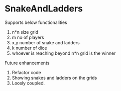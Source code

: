 # SnakeAndLadders

Supports below functionalities

1.  n*n size grid
2.  m no of players
3.  x,y number of snake and ladders
4.  k number of dice
5.  whoever is reaching beyond n*n grid is the winner


Future enhancements
1.  Refactor code
2.  Showing snakes and ladders on the grids
3.  Loosly coupled.